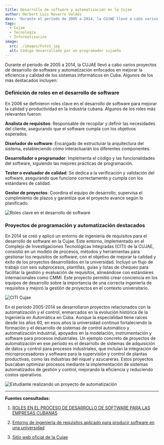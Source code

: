 ```yaml
---
title: Desarrollo de software y automatización en la Cujae
author: Herbert Luis Navarro Valdés
desc: 'Durante el período de 2005 a 2014, la CUJAE llevó a cabo varios proyectos de desarrollo de software y automatización enfocados en mejorar la eficiencia y calidad de los sistemas informáticos en Cuba.'
tags:
  - Cujae
  - Tecnología
  - Informatización
image:
  src: ./images/Foto1.jpg
  alt: Código desarrollado por un programador cujaeño
---
```


Durante el período de 2005 a 2014, la CUJAE llevó a cabo varios proyectos de desarrollo de software y automatización enfocados en mejorar la eficiencia y calidad de los sistemas informáticos en Cuba. Algunos de los más destacados incluyen:

### Definición de roles en el desarrollo de software

En 2006 se definieron roles clave en el desarrollo de software para mejorar la calidad y productividad en la industria cubana. Algunos de los roles más relevantes fueron:

**Analista de requisitos**: Responsable de recopilar y definir las necesidades del cliente, asegurando que el software cumpla con los objetivos esperados.

**Diseñador de software**: Encargado de estructurar la arquitectura del sistema, estableciendo cómo interactuarán los diferentes componentes.

**Desarrollador o programador**: Implementa el código y las funcionalidades del software, siguiendo las mejores prácticas de programación.

**Tester o evaluador de calidad**: Se dedica a la verificación y validación del software, asegurando que funcione correctamente y cumpla con los estándares de calidad.

**Gestor de proyectos**: Coordina el equipo de desarrollo, supervisa el cumplimiento de plazos y garantiza que el proyecto avance según lo planificado.

![Roles clave en el desarrollo de software](./images/Foto2.png)

### Proyectos de programación y automatización destacados

En 2014 se creó y aplicó un entorno de ingeniería de requisitos para el desarrollo de software en la Cujae. Este entorno, implementado en el Complejo de Investigaciones Tecnológicas Integradas (CITI) de la CUJAE, consistió en un modelo de procesos, métodos y herramientas para gestionar los requisitos de software, con el objetivo de mejorar la calidad y éxito de los proyectos desarrollados en la universidad. Incluyó un flujo de trabajo con seis subprocesos, plantillas, guías y listas de chequeo para facilitar la gestión y evaluación de requisitos, alineándose con estándares internacionales como CMMI. Este proyecto permitió crear conciencia en los equipos de desarrollo sobre la importancia de una correcta ingeniería de requisitos y mejoró la gestión de proyectos en el contexto universitario.

![CITI Cujae](./images/Foto3.jpg)

En el período 2005-2014 se desarrollaron proyectos relacionados con la automatización y el control, enmarcados en la evolución histórica de la Ingeniería en Automática en Cuba. Aunque la especialidad tiene raíces desde los años 60, en esos años la universidad continuó fortaleciendo la formación y el desarrollo de sistemas de control automático y automatización industrial, apoyados en la modelación, instrumentación y software para procesos industriales.
Un ejemplo concreto de proyectos de automatización en ese período es el desarrollo de sistemas de adquisición de datos y control para procesos industriales, que incluían la integración de microprocesadores y software para la supervisión y control de plantas productivas, como las industrias del níquel y azucareras. Estos proyectos buscaban optimizar procesos mediante la implementación de sistemas automatizados de gestión y control, mejorando la eficiencia y reduciendo costos operativos.

![Estudiante realizando un proyecto de automatización](./images/Foto4.png)

---

**Fuentes consultadas:**

1. [ROLES EN EL PROCESO DE DESARROLLO DE SOFTWARE PARA LAS EMPRESAS CUBANAS](https://www.redalyc.org/pdf/3604/360433560012.pdf)

2. [Entorno de ingeniería de requisitos aplicado para producir software en una universidad](http://scielo.sld.cu/scielo.php?script=sci_arttext&pid=S1815-59362014000100006)

3. [Sitio web oficial de la Cujae](https://www.cujae.edu.cu)
